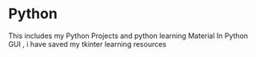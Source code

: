# Python
This includes my Python Projects and python learning Material
In Python GUI , i have saved my tkinter learning resources

